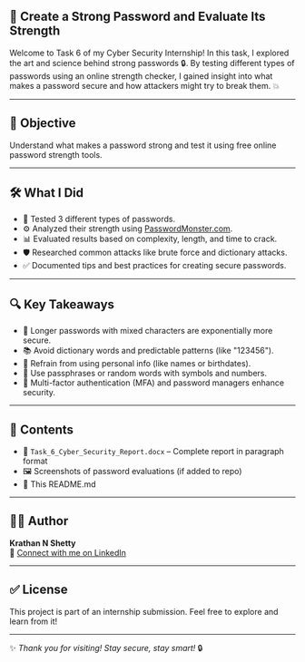  ## 🧠 Create a Strong Password and Evaluate Its Strength

Welcome to Task 6 of my Cyber Security Internship! In this task, I explored the art and science behind strong passwords 🔒. By testing different types of passwords using an online strength checker, I gained insight into what makes a password secure and how attackers might try to break them. 💥

---

## 📌 Objective  
Understand what makes a password strong and test it using free online password strength tools.

---

## 🛠️ What I Did

- 🧪 Tested 3 different types of passwords.
- ⚙️ Analyzed their strength using [PasswordMonster.com](https://passwordmonster.com).
- 📊 Evaluated results based on complexity, length, and time to crack.
- 🛡️ Researched common attacks like brute force and dictionary attacks.
- ✅ Documented tips and best practices for creating secure passwords.

---

## 🔍 Key Takeaways

- 🔁 Longer passwords with mixed characters are exponentially more secure.
- 📚 Avoid dictionary words and predictable patterns (like "123456").
- 🛑 Refrain from using personal info (like names or birthdates).
- 🔑 Use passphrases or random words with symbols and numbers.
- 🔐 Multi-factor authentication (MFA) and password managers enhance security.

---

## 📂 Contents

- 📄 `Task_6_Cyber_Security_Report.docx` – Complete report in paragraph format
- 🖼️ Screenshots of password evaluations (if added to repo)
- 📘 This README.md

---

## 👨‍💻 Author

**Krathan N Shetty**  
🔗 [Connect with me on LinkedIn](https://www.linkedin.com/in/shettykrathan)  

---

## ✅ License  
This project is part of an internship submission. Feel free to explore and learn from it!

---

✨ _Thank you for visiting! Stay secure, stay smart!_ 🔒
